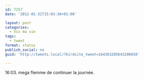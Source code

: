 ```yaml
---
id: 7257
date: '2012-01-31T15:03:36+01:00'

layout: post
categories:
  - Vis ma vie
tags:
  - tweet
format: status
publish_social: no
guid: 'http://tweets.local/?birdsite_tweet=164363205643206658'

---
```


16:03. mega flemme de continuer la journée.